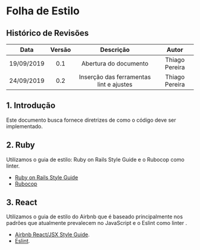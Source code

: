 # Folha de Estilo

## Histórico de Revisões

| Data       | Versão | Descrição                              | Autor                |
|:----------:|:------:|:--------------------------------------:|:--------------------:|
| 19/09/2019 | 0.1    | Abertura do documento                  | Thiago Pereira       |
| 24/09/2019 | 0.2    | Inserção das ferramentas lint e ajustes| Thiago Pereira       |


## 1. Introdução

Este documento busca fornece diretrizes de como o código deve ser implementado.

## 2. Ruby 

Utilizamos o guia de estilo: Ruby on Rails Style Guide e o Rubocop como linter.

* [Ruby on Rails Style Guide](https://rubystyle.guide/)
* [Rubocop](https://github.com/rubocop-hq/rubocop)

## 3. React

Utilizamos o guia de estilo do Airbnb que é baseado principalmente nos padrões que atualmente prevalecem no JavaScript e o Eslint como linter .

* [Airbnb React/JSX Style Guide](https://github.com/airbnb/javascript/tree/master/react).
* [Eslint](https://eslint.org/).

